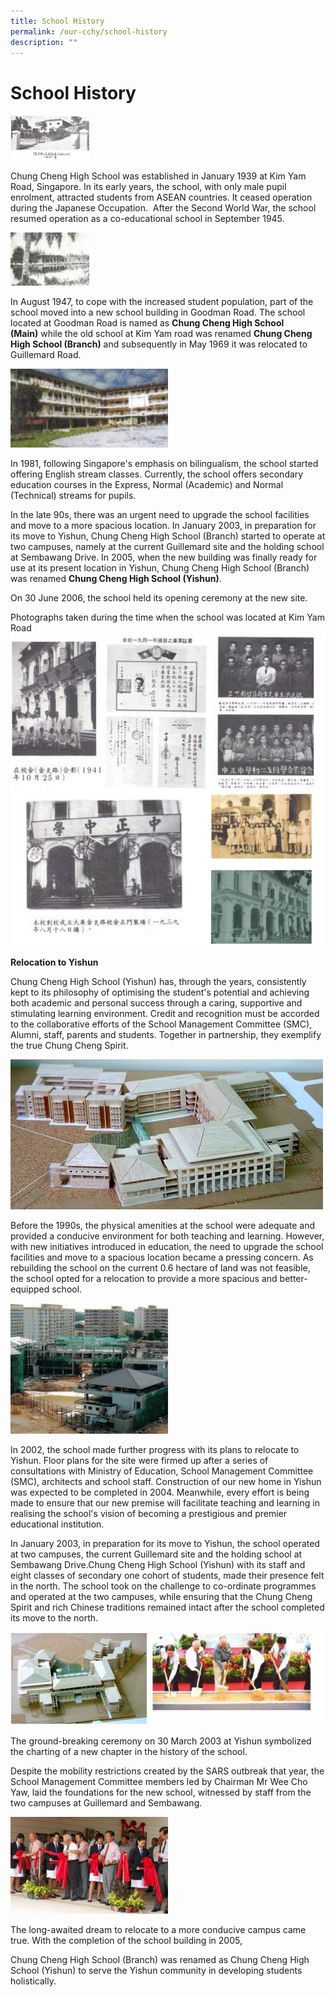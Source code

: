 ```yaml
---
title: School History
permalink: /our-cchy/school-history
description: ""
---
```

School History
==============
<img src="/images/1-Chung%20Cheng%20High%20School%20established%20January%201939%20at%20Kim%20Yam%20Road.jpg" 
     style="width:25%">

Chung Cheng High School was established in January 1939 at Kim Yam Road, Singapore. In its early years, the school, with only male pupil enrolment, attracted students from ASEAN countries. It ceased operation during the Japanese Occupation.  After the Second World War, the school resumed operation as a co-educational school in September 1945.

 <img src="/images/2-Chung%20Cheng%20High%20School%20relocation.jpg" 
     style="width:25%"> 

In August 1947, to cope with the increased student population, part of the school moved into a new school building in Goodman Road. The school located at Goodman Road is named as **Chung Cheng High School (Main)** while the old school at Kim Yam road was renamed **Chung Cheng High School (Branch)** and subsequently in May 1969 it was relocated to Guillemard Road.

  
<img src="/images/3-Chung%20Cheng%20High%20School%20guillemard%20site.jpg" 
     style="width:50%">

In 1981, following Singapore's emphasis on bilingualism, the school started offering English stream classes. Currently, the school offers secondary education courses in the Express, Normal (Academic) and Normal (Technical) streams for pupils.

In the late 90s, there was an urgent need to upgrade the school facilities and move to a more spacious location. In January 2003, in preparation for its move to Yishun, Chung Cheng High School (Branch) started to operate at two campuses, namely at the current Guillemard site and the holding school at Sembawang Drive. In 2005, when the new building was finally ready for use at its present location in Yishun, Chung Cheng High School (Branch) was renamed **Chung Cheng High School (Yishun)**.

On 30 June 2006, the school held its opening ceremony at the new site.

Photographs taken during the time when the school was located at Kim Yam Road
![](/images/Chung%20Cheng%20History.jpg)

**Relocation to Yishun**

Chung Cheng High School (Yishun) has, through the years, consistently kept to its philosophy of optimising the student's potential and achieving both academic and personal success through a caring, supportive and stimulating learning environment. Credit and recognition must be accorded to the collaborative efforts of the School Management Committee (SMC), Alumni, staff, parents and students. Together in partnership, they exemplify the true Chung Cheng Spirit.

![](/images/1-Chung%20Cheng%20High%20School_relocation%20at%20Yishun%20(model%20building).jpg)

Before the 1990s, the physical amenities at the school were adequate and provided a conducive environment for both teaching and learning. However, with new initiatives introduced in education, the need to upgrade the school facilities and move to a spacious location became a pressing concern. As rebuilding the school on the current 0.6 hectare of land was not feasible, the school opted for a relocation to provide a more spacious and better-equipped school.

 <img src="/images/2-Chung%20Cheng%20High%20School_relocation%20at%20Yishun%20(construction).jpg" 
     style="width:50%"> 


In 2002, the school made further progress with its plans to relocate to Yishun. Floor plans for the site were firmed up after a series of consultations with Ministry of Education, School Management Committee (SMC), architects and school staff. Construction of our new home in Yishun was expected to be completed in 2004. Meanwhile, every effort is being made to ensure that our new premise will facilitate teaching and learning in realising the school's vision of becoming a prestigious and premier educational institution.

In January 2003, in preparation for its move to Yishun, the school operated at two campuses, the current Guillemard site and the holding school at Sembawang Drive.Chung Cheng High School (Yishun) with its staff and eight classes of secondary one cohort of students, made their presence felt in the north. The school took on the challenge to co-ordinate programmes and operated at the two campuses, while ensuring that the Chung Cheng Spirit and rich Chinese traditions remained intact after the school completed its move to the north.

![](/images/Chung%20Cheng%20History%201.jpg)


The ground-breaking ceremony on 30 March 2003 at Yishun symbolized the charting of a new chapter in the history of the school.

Despite the mobility restrictions created by the SARS outbreak that year, the School Management Committee members led by Chairman Mr Wee Cho Yaw, laid the foundations for the new school, witnessed by staff from the two campuses at Guillemard and Sembawang.

<img src="/images/4-Chung%20Cheng%20High%20School_relocation%20at%20Yishun%20(opening%20ceremony).jpg" 
     style="width:50%">
		 
The long-awaited dream to relocate to a more conducive campus came true. With the completion of the school building in 2005,

Chung Cheng High School (Branch) was renamed as Chung Cheng High School (Yishun) to serve the Yishun community in developing students holistically.